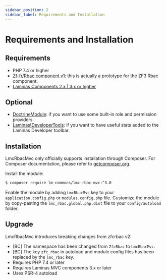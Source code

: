 ```yaml
---
sidebar_position: 2
sidebar_label: Requirements and Installation
---
```

# Requirements and Installation
## Requirements

- PHP 7.4 or higher
- [Zf-fr/Rbac component v1](https://github.com/zf-fr/rbac): this is actually a prototype for the ZF3 Rbac component.
- [Laminas Components 2.x | 3.x or higher](http://www.github.com/laminas)


## Optional

- [DoctrineModule](https://github.com/doctrine/DoctrineModule): if you want to use some built-in role and permission providers.
- [Laminas\DeveloperTools](https://github.com/laminas/Laminas\DeveloperTools): if you want to have useful stats added to
  the Laminas Developer toolbar.


## Installation

LmcRbacMvc only officially supports installation through Composer. For Composer documentation, please refer to
[getcomposer.org](http://getcomposer.org/).

Install the module:

```sh
$ composer require lm-commons/lmc-rbac-mvc:^3.0
```

Enable the module by adding `LmcRbacMvc` key to your `application.config.php` or `modules.config.php` file. Customize the module by copy-pasting
the `lmc_rbac.global.php.dist` file to your `config/autoload` folder.

## Upgrade

LmcRbacMvc introduces breaking changes from zfcrbac v2:
- [BC] The namespace has been changed from `ZfcRbac` to `LmcRbacMvc`.
- [BC] The key `zfc_rbac` in autoload and module config files has been replaced
  by the `lmc_rbac` key.
- Requires PHP 7.4 or later
- Requires Laminas MVC components 3.x or later
- Uses PSR-4 autoload
